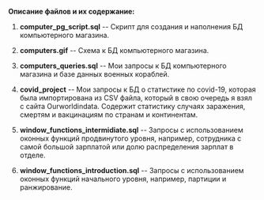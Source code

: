 **Описание файлов и их содержание:**

1. **computer_pg_script.sql** -- Скрипт для создания и наполнения БД компьютерного магазина.
2. **computers.gif** -- Схема к БД компьютерного магазина.
3. **computers_queries.sql** -- Мои запросы к БД компьютерного магазина и базе данных военных кораблей.

4. **covid_project** -- Мои запросы к БД о статистике по covid-19, которая была импортирована из CSV файла, который в свою очередь я взял с сайта Ourworldindata. Содержит статистику случаях заражения, смертям и вакцинациям по странам и континентам.

5. **window_functions_intermidiate.sql** -- Запросы с использованием оконных функций продвинутого уровня, например, сотрудника с самой большой зарплатой или долю распределения зарплат в отделе.
6. **window_functions_introduction.sql** -- Запросы с использованием оконных функций начального уровня, например, партиции и ранжирование.
